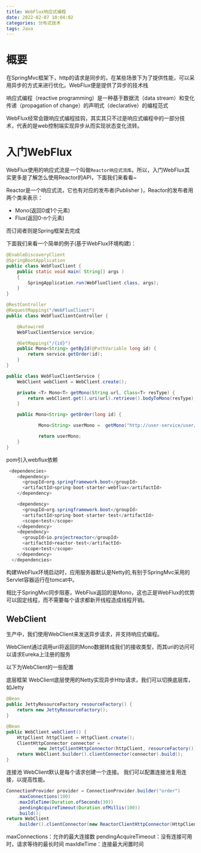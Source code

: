 ```yaml
---
title: WebFlux响应式编程
date: 2022-02-07 10:04:02
categories: 分布式技术
tags: Java
---
```


# 概要

在SpringMvc框架下，http的请求是同步的，在某些场景下为了提供性能，可以采用异步的方式来进行优化。WebFlux便是提供了异步的技术栈
<!--more-->  
响应式编程（reactive programming）是一种基于数据流（data stream）和变化传递（propagation of change）的声明式（declarative）的编程范式

WebFlux经常会跟响应式编程挂钩，其实其只不过是响应式编程中的一部分技术，代表的是web控制端实现异步从而实现状态变化流转。

# 入门WebFlux
WebFlux使用的响应式流是一个叫做`Reactor响应式流库`。所以，入门WebFlux其实更多是了解怎么使用Reactor的API，下面我们来看看~

Reactor是一个响应式流，它也有对应的发布者(Publisher )，Reactor的发布者用两个类来表示：

* Mono(返回0或1个元素)
* Flux(返回0-n个元素)

而订阅者则是Spring框架去完成

下面我们来看一个简单的例子(基于WebFlux环境构建)：
```java
@EnableDiscoveryClient
@SpringBootApplication
public class WebFluxClient {
    public static void main( String[] args )
    {
        SpringApplication.run(WebFluxClient.class, args);
    }
}

@RestController
@RequestMapping("/WebFluxClient")
public class WebFluxClientController {

    @Autowired
    WebFluxClientService service;

    @GetMapping("/{id}")
    public Mono<String> getById(@PathVariable long id) {
        return service.getOrder(id);
    }
}

public class WebFluxClientService {
    WebClient webClient = WebClient.create();

    private <T> Mono<T> getMono(String url, Class<T> resType) {
        return webClient.get().uri(url).retrieve().bodyToMono(resType);
    }

    public Mono<String> getOrder(long id) {

            Mono<String> userMono =  getMono("http://user-service/user/mock/",String.class).onErrorReturn(new String());

            return userMono;
    }
}

```
pom引入webflux依赖
```java
 <dependencies>
    <dependency>
      <groupId>org.springframework.boot</groupId>
      <artifactId>spring-boot-starter-webflux</artifactId>
    </dependency>

    <dependency>
      <groupId>org.springframework.boot</groupId>
      <artifactId>spring-boot-starter-test</artifactId>
      <scope>test</scope>
    </dependency>
    <dependency>
      <groupId>io.projectreactor</groupId>
      <artifactId>reactor-test</artifactId>
      <scope>test</scope>
    </dependency>
  </dependencies>
```

构建WebFlux环境启动时，应用服务器默认是Netty的,有别于SpringMvc采用的Servlet容器运行在tomcat中。

相比于SpringMvc同步阻塞，WebFlux返回的是Mono，这也正是WebFlux的优势可以固定线程，而不需要每个请求都新开线程造成线程开销。

## WebClient
生产中，我们使用WebClient来发送异步请求，并支持响应式编程。

WebClient通过调用uri将返回的Mono数据转成我们的接收类型，而其uri的访问可以请求Eureka上注册的服务


以下为WebClient的一些配置

底层框架
WebClient底层使用的Netty实现异步Http请求，我们可以切换底层库，如Jetty
```java
@Bean
public JettyResourceFactory resourceFactory() {
    return new JettyResourceFactory();
}

@Bean
public WebClient webClient() {
    HttpClient httpClient = HttpClient.create();
    ClientHttpConnector connector =
            new JettyClientHttpConnector(httpClient, resourceFactory());
    return WebClient.builder().clientConnector(connector).build();
}
```
连接池
WebClient默认是每个请求创建一个连接。
我们可以配置连接池复用连接，以提高性能。
```java
ConnectionProvider provider = ConnectionProvider.builder("order")
    .maxConnections(100)
    .maxIdleTime(Duration.ofSeconds(30))
    .pendingAcquireTimeout(Duration.ofMillis(100))  
    .build();
return WebClient
    .builder().clientConnector(new ReactorClientHttpConnector(HttpClient.create(provider)));
```
maxConnections：允许的最大连接数
pendingAcquireTimeout：没有连接可用时，请求等待的最长时间
maxIdleTime：连接最大闲置时间


